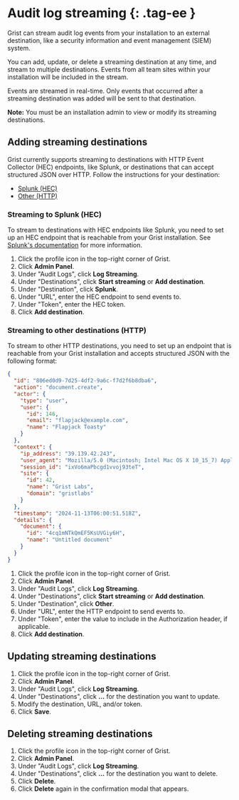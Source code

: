 # Audit log streaming {: .tag-ee }

Grist can stream audit log events from your installation to an external
destination, like a security information and event management (SIEM) system.

You can add, update, or delete a streaming destination at any time, and stream
to multiple destinations. Events from all team sites within your installation
will be included in the stream.

Events are streamed in real-time. Only events that occurred after a streaming
destination was added will be sent to that destination.

**Note:** You must be an installation admin to view or modify its streaming
destinations.

## Adding streaming destinations

Grist currently supports streaming to destinations with HTTP Event Collector
(HEC) endpoints, like Splunk, or destinations that can accept structured JSON
over HTTP. Follow the instructions for your destination:

* [Splunk (HEC)](#streaming-to-splunk-hec)
* [Other (HTTP)](#streaming-to-other-destinations-http)

### Streaming to Splunk (HEC)

To stream to destinations with HEC endpoints like Splunk, you need to set up
an HEC endpoint that is reachable from your Grist installation. See
[Splunk's documentation](https://docs.splunk.com/Documentation/Splunk/latest/Data/UsetheHTTPEventCollector)
for more information.

1. Click the profile icon in the top-right corner of Grist.
2. Click **Admin Panel**.
3. Under "Audit Logs", click **Log Streaming**.
4. Under "Destinations", click **Start streaming** or **Add destination**.
5. Under "Destination", click **Splunk**.
6. Under "URL", enter the HEC endpoint to send events to.
7. Under "Token", enter the HEC token.
8. Click **Add destination**.

### Streaming to other destinations (HTTP)

To stream to other HTTP destinations, you need to set up an endpoint that is
reachable from your Grist installation and accepts structured JSON with the
following format:

```json
{
  "id": "806ed0d9-7d25-4df2-9a6c-f7d2f6b8dba6",
  "action": "document.create",
  "actor": {
    "type": "user",
    "user": {
      "id": 146,
      "email": "flapjack@example.com",
      "name": "Flapjack Toasty"
    }
  },
  "context": {
    "ip_address": "39.139.42.243",
    "user_agent": "Mozilla/5.0 (Macintosh; Intel Mac OS X 10_15_7) AppleWebKit/537.36 (KHTML, like Gecko) Chrome/130.0.0.0 Safari/537.36",
    "session_id": "ixVo6maPbcgd1vvoj93teT",
    "site": {
      "id": 42,
      "name": "Grist Labs",
      "domain": "gristlabs"
    }
  },
  "timestamp": "2024-11-13T06:00:51.518Z",
  "details": {
    "document": {
      "id": "4cq1mNTkQmEF5KsUVGiy6H",
      "name": "Untitled document"
    }
  }
}
```

1. Click the profile icon in the top-right corner of Grist.
2. Click **Admin Panel**.
3. Under "Audit Logs", click **Log Streaming**.
4. Under "Destinations", click **Start streaming** or **Add destination**.
5. Under "Destination", click **Other**.
6. Under "URL", enter the HTTP endpoint to send events to.
7. Under "Token", enter the value to include in the Authorization header, if applicable.
8. Click **Add destination**.

## Updating streaming destinations

1. Click the profile icon in the top-right corner of Grist.
2. Click **Admin Panel**.
3. Under "Audit Logs", click **Log Streaming**.
4. Under "Destinations", click **...** for the destination you want to update.
5. Modify the destination, URL, and/or token.
6. Click **Save**.

## Deleting streaming destinations

1. Click the profile icon in the top-right corner of Grist.
2. Click **Admin Panel**.
3. Under "Audit Logs", click **Log Streaming**.
4. Under "Destinations", click **...** for the destination you want to delete.
5. Click **Delete**.
6. Click **Delete** again in the confirmation modal that appears.
